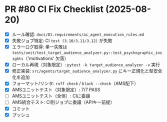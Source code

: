 # PR #80 CI Fix Checklist (2025-08-20)

- [x] ルール確認: `docs/01.requirements/ai_agent_execution_rules.md`
- [x] 失敗ジョブ特定: CI `test (3.10/3.11/3.12)` が失敗
- [x] エラーログ取得: 単一失敗は `tests/unit/test_target_audience_analyzer.py::test_psychographic_insights`（'motivations' 欠落）
- [x] ローカル再現（対象限定）: `pytest -k target_audience_analyzer -v` 実行
- [x] 修正実装: `src/agents/target_audience_analyzer.py` にキー正規化と型安全化を追加
- [x] フォーマット/リンタ: `ruff check` / `black --check`（AMS配下）
- [x] AMSユニットテスト（対象限定）: 7/7 PASS
- [ ] AMSユニットテスト（全体）: CIに委譲
- [ ] AMS統合テスト: CI別ジョブに委譲（APIキー前提）
- [x] コミット
- [x] プッシュ
